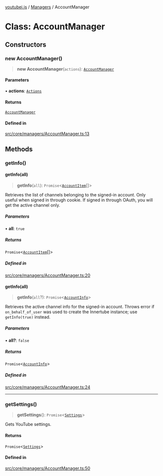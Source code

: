 [youtubei.js](../../../README.md) / [Managers](../README.md) / AccountManager

# Class: AccountManager

## Constructors

### new AccountManager()

> **new AccountManager**(`actions`): [`AccountManager`](AccountManager.md)

#### Parameters

• **actions**: [`Actions`](../../../classes/Actions.md)

#### Returns

[`AccountManager`](AccountManager.md)

#### Defined in

[src/core/managers/AccountManager.ts:13](https://github.com/LuanRT/YouTube.js/blob/af92984523f90200a18314b94478a2697c9deab0/src/core/managers/AccountManager.ts#L13)

## Methods

### getInfo()

#### getInfo(all)

> **getInfo**(`all`): `Promise`\<[`AccountItem`](../../YTNodes/classes/AccountItem.md)[]\>

Retrieves the list of channels belonging to the signed-in account. Only useful when signed in through cookie. If signed in through OAuth, you will get the active channel only.

##### Parameters

• **all**: `true`

##### Returns

`Promise`\<[`AccountItem`](../../YTNodes/classes/AccountItem.md)[]\>

##### Defined in

[src/core/managers/AccountManager.ts:20](https://github.com/LuanRT/YouTube.js/blob/af92984523f90200a18314b94478a2697c9deab0/src/core/managers/AccountManager.ts#L20)

#### getInfo(all)

> **getInfo**(`all`?): `Promise`\<[`AccountInfo`](../../YT/classes/AccountInfo.md)\>

Retrieves the active channel info for the signed-in account. Throws error if `on_behalf_of_user` was used to create the Innertube instance; use `getInfo(true)` instead.

##### Parameters

• **all?**: `false`

##### Returns

`Promise`\<[`AccountInfo`](../../YT/classes/AccountInfo.md)\>

##### Defined in

[src/core/managers/AccountManager.ts:24](https://github.com/LuanRT/YouTube.js/blob/af92984523f90200a18314b94478a2697c9deab0/src/core/managers/AccountManager.ts#L24)

***

### getSettings()

> **getSettings**(): `Promise`\<[`Settings`](../../YT/classes/Settings.md)\>

Gets YouTube settings.

#### Returns

`Promise`\<[`Settings`](../../YT/classes/Settings.md)\>

#### Defined in

[src/core/managers/AccountManager.ts:50](https://github.com/LuanRT/YouTube.js/blob/af92984523f90200a18314b94478a2697c9deab0/src/core/managers/AccountManager.ts#L50)
